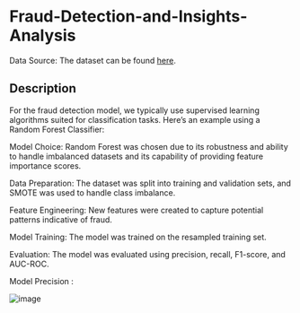 # Fraud-Detection-and-Insights-Analysis
Data Source: The dataset can be found [here](https://drive.google.com/uc?export=download&confirm=6gh6&id=1VNpyNkGxHdskfdTNRSjjyNa5qC9u0JyV).

## Description

For the fraud detection model, we typically use supervised learning algorithms suited for classification tasks. Here’s an example using a Random Forest Classifier:

Model Choice: Random Forest was chosen due to its robustness and ability to handle imbalanced datasets and its capability of providing feature importance scores.

Data Preparation: The dataset was split into training and validation sets, and SMOTE was used to handle class imbalance.

Feature Engineering: New features were created to capture potential patterns indicative of fraud.

Model Training: The model was trained on the resampled training set.

Evaluation: The model was evaluated using precision, recall, F1-score, and AUC-ROC.

Model Precision : 

![image](https://github.com/vansh-py04/Fraud-Detection-and-Insights-Analysis/assets/128248352/a5d2b330-98a5-4aec-ab9f-4f74eb356531)
